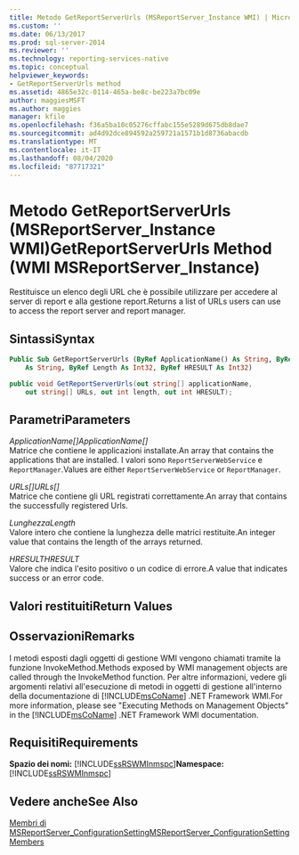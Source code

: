 ```yaml
---
title: Metodo GetReportServerUrls (MSReportServer_Instance WMI) | Microsoft Docs
ms.custom: ''
ms.date: 06/13/2017
ms.prod: sql-server-2014
ms.reviewer: ''
ms.technology: reporting-services-native
ms.topic: conceptual
helpviewer_keywords:
- GetReportServerUrls method
ms.assetid: 4865e32c-0114-465a-be8c-be223a7bc09e
author: maggiesMSFT
ms.author: maggies
manager: kfile
ms.openlocfilehash: f36a5ba10c05276cffabc155e5289d675db8dae7
ms.sourcegitcommit: ad4d92dce894592a259721a1571b1d8736abacdb
ms.translationtype: MT
ms.contentlocale: it-IT
ms.lasthandoff: 08/04/2020
ms.locfileid: "87717321"
---
```

# <a name="getreportserverurls-method-wmi-msreportserver_instance"></a><span data-ttu-id="e5805-102">Metodo GetReportServerUrls (MSReportServer_Instance WMI)</span><span class="sxs-lookup"><span data-stu-id="e5805-102">GetReportServerUrls Method (WMI MSReportServer_Instance)</span></span>
  <span data-ttu-id="e5805-103">Restituisce un elenco degli URL che è possibile utilizzare per accedere al server di report e alla gestione report.</span><span class="sxs-lookup"><span data-stu-id="e5805-103">Returns a list of URLs users can use to access the report server and report manager.</span></span>  
  
## <a name="syntax"></a><span data-ttu-id="e5805-104">Sintassi</span><span class="sxs-lookup"><span data-stu-id="e5805-104">Syntax</span></span>  
  
```vb  
Public Sub GetReportServerUrls (ByRef ApplicationName() As String, ByRef URLs()_  
    As String, ByRef Length As Int32, ByRef HRESULT As Int32)  
```  
  
```csharp  
public void GetReportServerUrls(out string[] applicationName,   
    out string[] URLs, out int length, out int HRESULT);  
```  
  
## <a name="parameters"></a><span data-ttu-id="e5805-105">Parametri</span><span class="sxs-lookup"><span data-stu-id="e5805-105">Parameters</span></span>  
 <span data-ttu-id="e5805-106">*ApplicationName[]*</span><span class="sxs-lookup"><span data-stu-id="e5805-106">*ApplicationName[]*</span></span>  
 <span data-ttu-id="e5805-107">Matrice che contiene le applicazioni installate.</span><span class="sxs-lookup"><span data-stu-id="e5805-107">An array that contains the applications that are installed.</span></span> <span data-ttu-id="e5805-108">I valori sono `ReportServerWebService` e `ReportManager`.</span><span class="sxs-lookup"><span data-stu-id="e5805-108">Values are either `ReportServerWebService` or `ReportManager`.</span></span>  
  
 <span data-ttu-id="e5805-109">*URLs[]*</span><span class="sxs-lookup"><span data-stu-id="e5805-109">*URLs[]*</span></span>  
 <span data-ttu-id="e5805-110">Matrice che contiene gli URL registrati correttamente.</span><span class="sxs-lookup"><span data-stu-id="e5805-110">An array that contains the successfully registered Urls.</span></span>  
  
 <span data-ttu-id="e5805-111">*Lunghezza*</span><span class="sxs-lookup"><span data-stu-id="e5805-111">*Length*</span></span>  
 <span data-ttu-id="e5805-112">Valore intero che contiene la lunghezza delle matrici restituite.</span><span class="sxs-lookup"><span data-stu-id="e5805-112">An integer value that contains the length of the arrays returned.</span></span>  
  
 <span data-ttu-id="e5805-113">*HRESULT*</span><span class="sxs-lookup"><span data-stu-id="e5805-113">*HRESULT*</span></span>  
 <span data-ttu-id="e5805-114">Valore che indica l'esito positivo o un codice di errore.</span><span class="sxs-lookup"><span data-stu-id="e5805-114">A value that indicates success or an error code.</span></span>  
  
## <a name="return-values"></a><span data-ttu-id="e5805-115">Valori restituiti</span><span class="sxs-lookup"><span data-stu-id="e5805-115">Return Values</span></span>  
  
## <a name="remarks"></a><span data-ttu-id="e5805-116">Osservazioni</span><span class="sxs-lookup"><span data-stu-id="e5805-116">Remarks</span></span>  
 <span data-ttu-id="e5805-117">I metodi esposti dagli oggetti di gestione WMI vengono chiamati tramite la funzione InvokeMethod.</span><span class="sxs-lookup"><span data-stu-id="e5805-117">Methods exposed by WMI management objects are called through the InvokeMethod function.</span></span> <span data-ttu-id="e5805-118">Per altre informazioni, vedere gli argomenti relativi all'esecuzione di metodi in oggetti di gestione all'interno della documentazione di [!INCLUDE[msCoName](../../includes/msconame-md.md)] .NET Framework WMI.</span><span class="sxs-lookup"><span data-stu-id="e5805-118">For more information, please see "Executing Methods on Management Objects" in the [!INCLUDE[msCoName](../../includes/msconame-md.md)] .NET Framework WMI documentation.</span></span>  
  
## <a name="requirements"></a><span data-ttu-id="e5805-119">Requisiti</span><span class="sxs-lookup"><span data-stu-id="e5805-119">Requirements</span></span>  
 <span data-ttu-id="e5805-120">**Spazio dei nomi:** [!INCLUDE[ssRSWMInmspc](../../includes/ssrswminmspc-md.md)]</span><span class="sxs-lookup"><span data-stu-id="e5805-120">**Namespace:** [!INCLUDE[ssRSWMInmspc](../../includes/ssrswminmspc-md.md)]</span></span>  
  
## <a name="see-also"></a><span data-ttu-id="e5805-121">Vedere anche</span><span class="sxs-lookup"><span data-stu-id="e5805-121">See Also</span></span>  
 [<span data-ttu-id="e5805-122">Membri di MSReportServer_ConfigurationSetting</span><span class="sxs-lookup"><span data-stu-id="e5805-122">MSReportServer_ConfigurationSetting Members</span></span>](msreportserver-configurationsetting-members.md)  
  
  
